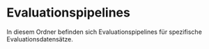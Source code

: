 # Evaluationspipelines

In diesem Ordner befinden sich Evaluationspipelines für spezifische Evaluationsdatensätze.
